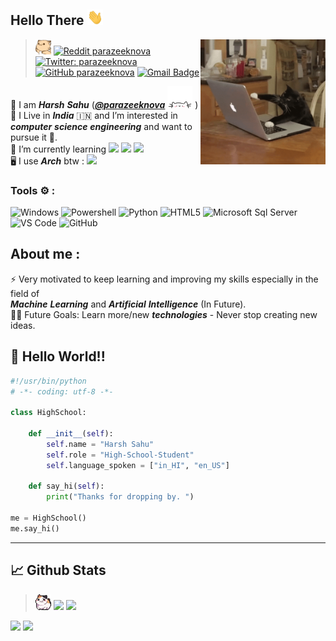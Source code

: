 <h2> Hello There <img src="https://github.com/parazeeknova/parazeeknova/blob/main/Resources/Hi.gif?raw=true" height="25px">  </h2> 
<img align="right" src="https://github.com/parazeeknova/parazeeknova/blob/main/Resources/codecat.gif?raw=true" width='200'/>

> <img src="https://github.com/parazeeknova/parazeeknova/blob/main/HyprNeko.gif?raw=true" width="25" />  [![Reddit parazeeknova ](https://img.shields.io/reddit/user-karma/combined/parazeeknova?style=flat-square&logoColor=white&color=red)](https://www.reddit.com/user/parazeeknova) [![Twitter: parazeeknova](https://img.shields.io/twitter/follow/parazeeknova?style=flat-square&logoColor=white&color=9cf)](https://twitter.com/parazeeknova) [![GitHub parazeeknova](https://img.shields.io/github/followers/parazeeknova?label=follow&style=flat-square&color=lightgrey&lableColor=white)](https://github.com/parazeeknova)  [![Gmail Badge](https://img.shields.io/badge/-harshsahu049@gmail.com-c14438?style=flat-square&logo=Gmail&logoColor=white&link=mailto:harshsahu049@gmail.com)](mailto:harshsahu049@gmail.com) 

👦 I am ***Harsh*** ***Sahu*** ([***@parazeeknova***](https://github.com/parazeeknova) <img src="https://github.com/parazeeknova/parazeeknova/blob/main/Neko.gif?raw=true" width="40"> ) <br>
📍 I Live in ***India*** 🇮🇳 and I’m interested in ***computer*** ***science*** ***engineering*** and want to pursue it 👀. <br>
🌱 I’m currently learning ![](https://img.shields.io/badge/OS-Linux-informational?style=flat-square&logo=linux&color=9cf&logoColor=white) ![](https://img.shields.io/badge/Code-Python-informational?style=flat-square&logo=python&color=yellowgreen&lablecolor=yellowgreen&logoColor=white) ![](https://img.shields.io/badge/Tools-PostgreSQL-informational?style=flat-square&logo=postgresql&logoColor=white) <br>
🖥️ I use ***Arch*** btw : ![](https://img.shields.io/badge/Arch_Linux-1793D1?style=flat-square&logo=arch-linux&logoColor=black&color=9cf) <br>

### Tools ⚙️ :
![Windows](http://img.shields.io/badge/-Windows-0078D6?style=flat-square&logo=windows&logoColor=ffffff)
![Powershell](http://img.shields.io/badge/-Powershell-5391FE?style=flat-square&logo=powershell&logoColor=ffffff)
![Python](http://img.shields.io/badge/-Python-3776AB?style=flat-square&logo=python&logoColor=ffffff)
![HTML5](https://img.shields.io/badge/-HTML5-%23E44D27?style=flat-square&logo=html5&logoColor=ffffff)
![Microsoft Sql Server](https://img.shields.io/badge/-Sql%20Server-CC2927?style=flat-square&logo=microsoft-sql-server&logoColor=ffffff)
![VS Code](http://img.shields.io/badge/-VS%20Code-007ACC?style=flat-square&logo=visual-studio-code&logoColor=ffffff)
![GitHub](https://img.shields.io/badge/-GitHub-181717?style=flat-square&logo=github)

## About me :

⚡ Very motivated to keep learning and improving my skills especially in the field of <br>
 ***Machine*** ***Learning*** and ***Artificial*** ***Intelligence*** (In Future). <br>
 💪🏼 Future Goals: Learn more/new ***technologies*** - Never stop creating new ideas.
 



## 🤔 Hello World!! 
```python
#!/usr/bin/python
# -*- coding: utf-8 -*-

class HighSchool:
    
    def __init__(self):
        self.name = "Harsh Sahu"
        self.role = "High-School-Student"
        self.language_spoken = ["in_HI", "en_US"]
    
    def say_hi(self):
        print("Thanks for dropping by. ")

me = HighSchool()
me.say_hi()
``` 
---

## 📈 Github Stats

> <img src="https://github.com/parazeeknova/parazeeknova/blob/main/RollinNeko.gif?raw=true" width="25" />  ![](https://img.shields.io/github/last-commit/parazeeknova/parazeeknova?style=flat-square) 
![](https://img.shields.io/github/commit-activity/m/parazeeknova/parazeeknova?style=flat-square) 

<a href="https://github.com/parazeeknova"><img width="49%" src="http://github-readme-streak-stats.herokuapp.com/?user=parazeeknova&theme=calm&date_format=M%20j%5B%2C%20Y%5D&ring=ff3068&fire=ff3068&sideNums=ff3068"></a> <img width="49%" src="https://github-readme-stats.vercel.app/api?username=parazeeknova&show_icons=true&theme=calm">

<!---
parazeeknova/parazeeknova is a ✨ special ✨ repository because its `README.md` (this file) appears on your GitHub profile.
You can click the Preview link to take a look at your changes.
--->
